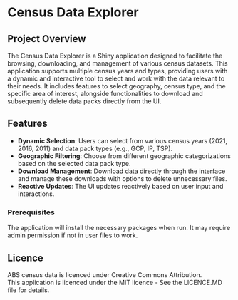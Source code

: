 # Census Data Explorer

## Project Overview

The Census Data Explorer is a Shiny application designed to facilitate the browsing, downloading, and management of various census datasets. This application supports multiple census years and types, providing users with a dynamic and interactive tool to select and work with the data relevant to their needs. It includes features to select geography, census type, and the specific area of interest, alongside functionalities to download and subsequently delete data packs directly from the UI.

## Features

- **Dynamic Selection**: Users can select from various census years (2021, 2016, 2011) and data pack types (e.g., GCP, IP, TSP).
- **Geographic Filtering**: Choose from different geographic categorizations based on the selected data pack type.
- **Download Management**: Download data directly through the interface and manage these downloads with options to delete unnecessary files.
- **Reactive Updates**: The UI updates reactively based on user input and interactions.

### Prerequisites

The application will install the necessary packages when run.
It may require admin permission if not in user files to work.

## Licence 
ABS census data is licenced under Creative Commons Attribution.\
This application is licenced under the MIT licence - See the LICENCE.MD file for details.

